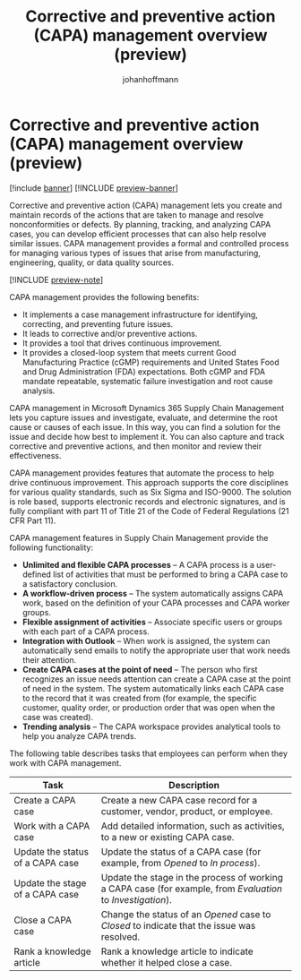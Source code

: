 ﻿---
title: Corrective and preventive action (CAPA) management overview (preview)
description: Learn how you can use corrective and preventive action (CAPA) management to create and maintain records of the corrective or preventive actions taken to manage and resolve nonconformities or defects involving products.
author: johanhoffmann
ms.author: johanho
ms.reviewer: kamaybac
ms.search.form:
ms.topic: how-to
ms.date: 04/25/2025
ms.custom: 
  - bap-template
---

# Corrective and preventive action (CAPA) management overview (preview)

[!include [banner](../../includes/banner.md)]
[!INCLUDE [preview-banner](~/../shared-content/shared/preview-includes/preview-banner.md)]
<!-- KFM: Preview until further notice -->

Corrective and preventive action (CAPA) management lets you create and maintain records of the actions that are taken to manage and resolve nonconformities or defects. By planning, tracking, and analyzing CAPA cases, you can develop efficient processes that can also help resolve similar issues. CAPA management provides a formal and controlled process for managing various types of issues that arise from manufacturing, engineering, quality, or data quality sources.

[!INCLUDE [preview-note](~/../shared-content/shared/preview-includes/preview-note-d365.md)]

CAPA management provides the following benefits:

- It implements a case management infrastructure for identifying, correcting, and preventing future issues.
- It leads to corrective and/or preventive actions.
- It provides a tool that drives continuous improvement.
- It provides a closed-loop system that meets current Good Manufacturing Practice (cGMP) requirements and United States Food and Drug Administration (FDA) expectations. Both cGMP and FDA mandate repeatable, systematic failure investigation and root cause analysis.

CAPA management in Microsoft Dynamics 365 Supply Chain Management lets you capture issues and investigate, evaluate, and determine the root cause or causes of each issue. In this way, you can find a solution for the issue and decide how best to implement it. You can also capture and track corrective and preventive actions, and then monitor and review their effectiveness.

CAPA management provides features that automate the process to help drive continuous improvement. This approach supports the core disciplines for various quality standards, such as Six Sigma and ISO-9000. The solution is role based, supports electronic records and electronic signatures, and is fully compliant with part 11 of Title 21 of the Code of Federal Regulations (21 CFR Part 11).

CAPA management features in Supply Chain Management provide the following functionality:

- **Unlimited and flexible CAPA processes** – A CAPA process is a user-defined list of activities that must be performed to bring a CAPA case to a satisfactory conclusion.
- **A workflow-driven process** – The system automatically assigns CAPA work, based on the definition of your CAPA processes and CAPA worker groups.
- **Flexible assignment of activities** – Associate specific users or groups with each part of a CAPA process.
- **Integration with Outlook** – When work is assigned, the system can automatically send emails to notify the appropriate user that work needs their attention.
- **Create CAPA cases at the point of need** – The person who first recognizes an issue needs attention can create a CAPA case at the point of need in the system. The system automatically links each CAPA case to the record that it was created from (for example, the specific customer, quality order, or production order that was open when the case was created).
- **Trending analysis** – The CAPA workspace provides analytical tools to help you analyze CAPA trends.

The following table describes tasks that employees can perform when they work with CAPA management.

| Task | Description |
|---|---|
| Create a CAPA case | Create a new CAPA case record for a customer, vendor, product, or employee. |
| Work with a CAPA case | Add detailed information, such as activities, to a new or existing CAPA case. |
| Update the status of a CAPA case | Update the status of a CAPA case (for example, from *Opened* to *In process*). |
| Update the stage of a CAPA case | Update the stage in the process of working a CAPA case (for example, from *Evaluation* to *Investigation*). |
| Close a CAPA case | Change the status of an *Opened* case to *Closed* to indicate that the issue was resolved. |
| Rank a knowledge article | Rank a knowledge article to indicate whether it helped close a case. |
